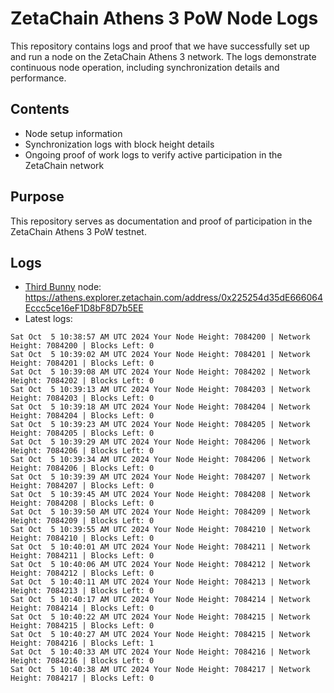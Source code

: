 # ZetaChain Athens 3 PoW Node Logs
This repository contains logs and proof that we have successfully set up and run a node on the ZetaChain Athens 3 network. The logs demonstrate continuous node operation, including synchronization details and performance.

## Contents
- Node setup information
- Synchronization logs with block height details
- Ongoing proof of work logs to verify active participation in the ZetaChain network

## Purpose
This repository serves as documentation and proof of participation in the ZetaChain Athens 3 PoW testnet.

## Logs

- [Third Bunny](https://thirdbunny.xyz/) node: https://athens.explorer.zetachain.com/address/0x225254d35dE666064Eccc5ce16eF1D8bF8D7b5EE
- Latest logs:
```
Sat Oct  5 10:38:57 AM UTC 2024 Your Node Height: 7084200 | Network Height: 7084200 | Blocks Left: 0
Sat Oct  5 10:39:02 AM UTC 2024 Your Node Height: 7084201 | Network Height: 7084201 | Blocks Left: 0
Sat Oct  5 10:39:08 AM UTC 2024 Your Node Height: 7084202 | Network Height: 7084202 | Blocks Left: 0
Sat Oct  5 10:39:13 AM UTC 2024 Your Node Height: 7084203 | Network Height: 7084203 | Blocks Left: 0
Sat Oct  5 10:39:18 AM UTC 2024 Your Node Height: 7084204 | Network Height: 7084204 | Blocks Left: 0
Sat Oct  5 10:39:23 AM UTC 2024 Your Node Height: 7084205 | Network Height: 7084205 | Blocks Left: 0
Sat Oct  5 10:39:29 AM UTC 2024 Your Node Height: 7084206 | Network Height: 7084206 | Blocks Left: 0
Sat Oct  5 10:39:34 AM UTC 2024 Your Node Height: 7084206 | Network Height: 7084206 | Blocks Left: 0
Sat Oct  5 10:39:39 AM UTC 2024 Your Node Height: 7084207 | Network Height: 7084207 | Blocks Left: 0
Sat Oct  5 10:39:45 AM UTC 2024 Your Node Height: 7084208 | Network Height: 7084208 | Blocks Left: 0
Sat Oct  5 10:39:50 AM UTC 2024 Your Node Height: 7084209 | Network Height: 7084209 | Blocks Left: 0
Sat Oct  5 10:39:55 AM UTC 2024 Your Node Height: 7084210 | Network Height: 7084210 | Blocks Left: 0
Sat Oct  5 10:40:01 AM UTC 2024 Your Node Height: 7084211 | Network Height: 7084211 | Blocks Left: 0
Sat Oct  5 10:40:06 AM UTC 2024 Your Node Height: 7084212 | Network Height: 7084212 | Blocks Left: 0
Sat Oct  5 10:40:11 AM UTC 2024 Your Node Height: 7084213 | Network Height: 7084213 | Blocks Left: 0
Sat Oct  5 10:40:17 AM UTC 2024 Your Node Height: 7084214 | Network Height: 7084214 | Blocks Left: 0
Sat Oct  5 10:40:22 AM UTC 2024 Your Node Height: 7084215 | Network Height: 7084215 | Blocks Left: 0
Sat Oct  5 10:40:27 AM UTC 2024 Your Node Height: 7084215 | Network Height: 7084216 | Blocks Left: 1
Sat Oct  5 10:40:33 AM UTC 2024 Your Node Height: 7084216 | Network Height: 7084216 | Blocks Left: 0
Sat Oct  5 10:40:38 AM UTC 2024 Your Node Height: 7084217 | Network Height: 7084217 | Blocks Left: 0
```

